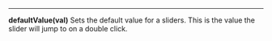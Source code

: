<a name="defaultValue"><h3 style="padding-top: 40px; margin-top: 40px;"></h3></a>
_____________________________
**defaultValue(val)** Sets the default value for a sliders. This is the value the slider will jump to on a double click.
